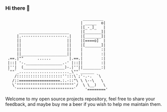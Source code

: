 ### Hi there 👋

```
                                  _________
                                 | _____  o|
                                 |[_-_]_   |
      ______________________     |[_______]|
     |.--------------------.|    |[_______]|
     ||                    ||    |[====o]  |
     ||                    ||    |[_______]|
     ||                    ||    |        :|
     ||____________________||    |        :|
 .==.|""      ......        |.==.|        :|
 |::| '-.________________.-' |::||        :|
 |''|  (__________________)-.|''||________:|
 `""`_......................_\""`______
    /::::::::::::::::::::'':::\`;'-.-.  `\
   /::==================.:.-::"\ \ \--\   \
   \`"""""""""""""""""""""""""`/  \ \__)   \
    `"""""""""""""""""""""""""`    '========'
```
Welcome to my open source projects repository, feel free to share your feedback, and maybe buy me a beer if you wish to help me maintain them.
<!--
**vhanla/vhanla** is a ✨ _special_ ✨ repository because its `README.md` (this file) appears on your GitHub profile.

Here are some ideas to get you started:

- 🔭 I’m currently working on ...
- 🌱 I’m currently learning ...
- 👯 I’m looking to collaborate on ...
- 🤔 I’m looking for help with ...
- 💬 Ask me about ...
- 📫 How to reach me: ...
- 😄 Pronouns: ...
- ⚡ Fun fact: ...
-->

